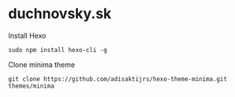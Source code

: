# duchnovsky.sk

Install Hexo

    sudo npm install hexo-cli -g

Clone minima theme

    git clone https://github.com/adisaktijrs/hexo-theme-minima.git themes/minima

